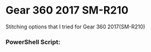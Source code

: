 # Gear 360 2017 SM-R210
Stitching options that I tried for Gear 360 2017(SM-R210)

### PowerShell Script:

